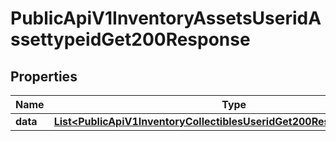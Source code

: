 

# PublicApiV1InventoryAssetsUseridAssettypeidGet200Response


## Properties

| Name | Type | Description | Notes |
|------------ | ------------- | ------------- | -------------|
|**data** | [**List&lt;PublicApiV1InventoryCollectiblesUseridGet200ResponseDataInner&gt;**](PublicApiV1InventoryCollectiblesUseridGet200ResponseDataInner.md) |  |  [optional] |



